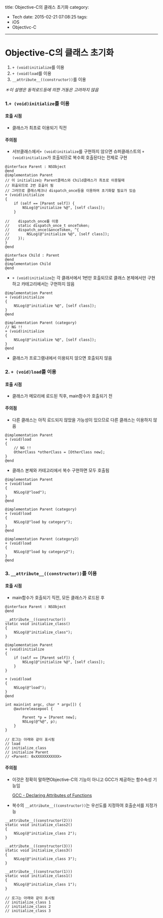 title: Objective-C의 클래스 초기화
category:
  - Tech
date: 2015-02-21 07:08:25
tags:
- iOS
- Objectivc-C
---
# Objective-C의 클래스 초기화

1. `+ (void)initialize`를 이용
2. `+ (void)load`를 이용
3. `__attribute__((constructor))`를 이용

*＊이 설명은 동적로드등에 의한 거동은 고려하지 않음*

### 1.`+ (void)initialize`를 이용

#### 호출 시점

- 클래스가 최초로 이용되기 직전

#### 주의점

- 서브클래스에서`+ (void)initialize`를 구현하지 않으면 슈퍼클래스트의 `+ (void)initialize`가 호출되므로 복수회 호출된다는 전제로 구현

``` objc
@interface Parent : NSObject
@end
@implementation Parent
// 이 initialize는 Parent클래스와 Child클래스가 최초로 이용될때
// 회출되므로 2번 호출이 됨
// 그러므로 클래스체크나 dispatch_once등을 이용하여 초기화할 필요가 있슴
+ (void)initialize
{
    if (self == [Parent self]) {
        NSLog(@"initialize %@", [self class]);
    }
    
//    dispatch_once를 이용
//    static dispatch_once_t onceToken;
//    dispatch_once(&onceToken, ^{
//        NSLog(@"initialize %@", [self class]);
//    });
}
@end
 
@interface Child : Parent
@end
@implementation Child
@end
```

- `+ (void)initialize`는 각 클래서에서 1번만 호출되므로 클래스 본체에서만 구현하고 카테고리에서는 구현하지 않음

``` objc
@implementation Parent
+ (void)initialize
{
    NSLog(@"initialize %@", [self class]);
}
@end
  
@implementation Parent (category)
// NG !!
+ (void)initialize
{
    NSLog(@"initialize %@", [self class]);
}
@end
```

- 클래스가 프로그램내에서 이용되지 않으면 호출되지 않음

### 2. `+ (void)load`를 이용

#### 호출 시점

- 클래스가 메모리에 로드된 직후, main함수가 호출되기 전

#### 주의점

- 다른 클래스는 아직 로드되지 않았을 가능성이 있으므로 다른 클래스는 이용하지 않음

``` objc
@implementation Parent
+ (void)load
{
    // NG !!
    OtherClass *otherClass = [OtherClass new];
}
@end
```

- 클래스 본체와 카테고리에서 복수 구현하면 모두 호출됨

``` objc
@implementation Parent
+ (void)load
{
    NSLog(@"load");
}
@end
 
@implementation Parent (category)
+ (void)load
{
    NSLog(@"load by category");
}
@end
 
@implementation Parent (category2)
+ (void)load
{
    NSLog(@"load by category2");
}
@end
```


### 3. `__attribute__((constructor))`를 이용


#### 호출 시점

- main함수가 호출되기 직전, 모든 클래스가 로드된 후

``` objc
@interface Parent : NSObject
@end
 
__attribute__((constructor))
static void initialize_class()
{
    NSLog(@"initialize_class");
}
 
@implementation Parent
+ (void)initialize
{
    if (self == [Parent self]) {
        NSLog(@"initialize %@", [self class]);
    }
}
 
+ (void)load
{
    NSLog(@"load");
}
@end
 
int main(int argc, char * argv[]) {
    @autoreleasepool {
        
        Parent *p = [Parent new];
        NSLog(@"%@", p);
    }
}
 
// 로그는 아래와 같이 표시됨
// load
// initialize_class
// initialize Parent
// <Parent: 0xXXXXXXXXXXX>
```

#### 주의점

- 이것은 정확히 말하면Objective-C의 기능이 아니고 GCC가 제공하는 함수속성 기능임

  [GCC - Declaring Attributes of Functions](https://gcc.gnu.org/onlinedocs/gcc/Function-Attributes.html)


- 복수의 `__attribute__((constructor))`는 우선도를 지정하여 호출순서를 지정가능

``` objc
__attribute__((constructor(2)))
static void initialize_class2()
{
    NSLog(@"initialize_class 2");
}
 
__attribute__((constructor(3)))
static void initialize_class3()
{
    NSLog(@"initialize_class 3");
}
 
__attribute__((constructor(1)))
static void initialize_class1()
{
    NSLog(@"initialize_class 1");
}
 
// 로그는 아래와 같이 표시됨
// initialize_class 1
// initialize_class 2
// initialize_class 3
```
